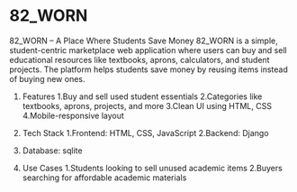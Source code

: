 # 82_WORN
 82_WORN – A Place Where Students Save Money
82_WORN is a simple, student-centric marketplace web application where users can buy and sell educational resources like textbooks, aprons, calculators, and student projects. The platform helps students save money by reusing items instead of buying new ones.

1. Features
  1.Buy and sell used student essentials
  2.Categories like textbooks, aprons, projects, and more
  3.Clean UI using HTML, CSS 
  4.Mobile-responsive layout 

2. Tech Stack
  1.Frontend: HTML, CSS, JavaScript
  2.Backend: Django
  3. Database: sqlite 

4. Use Cases
  1.Students looking to sell unused academic items
  2.Buyers searching for affordable academic materials

